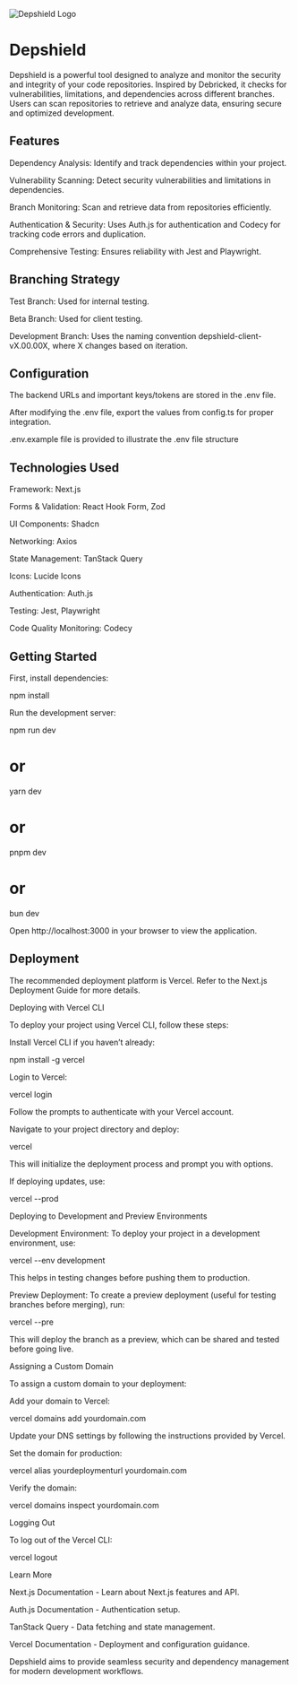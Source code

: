 ![Depshield Logo](./assets/logo.png)

# Depshield

Depshield is a powerful tool designed to analyze and monitor the security and integrity of your code repositories. Inspired by Debricked, it checks for vulnerabilities, limitations, and dependencies across different branches. Users can scan repositories to retrieve and analyze data, ensuring secure and optimized development.

## Features

Dependency Analysis: Identify and track dependencies within your project.

Vulnerability Scanning: Detect security vulnerabilities and limitations in dependencies.

Branch Monitoring: Scan and retrieve data from repositories efficiently.

Authentication & Security: Uses Auth.js for authentication and Codecy for tracking code errors and duplication.

Comprehensive Testing: Ensures reliability with Jest and Playwright.

## Branching Strategy

Test Branch: Used for internal testing.

Beta Branch: Used for client testing.

Development Branch: Uses the naming convention depshield-client-vX.00.00X, where X changes based on iteration.

## Configuration

The backend URLs and important keys/tokens are stored in the .env file.

After modifying the .env file, export the values from config.ts for proper integration.

.env.example file is provided to illustrate the .env file structure

## Technologies Used

Framework: Next.js

Forms & Validation: React Hook Form, Zod

UI Components: Shadcn

Networking: Axios

State Management: TanStack Query

Icons: Lucide Icons

Authentication: Auth.js

Testing: Jest, Playwright

Code Quality Monitoring: Codecy

## Getting Started

First, install dependencies:

npm install

Run the development server:

npm run dev
# or
yarn dev
# or
pnpm dev
# or
bun dev

Open http://localhost:3000 in your browser to view the application.

## Deployment

The recommended deployment platform is Vercel. Refer to the Next.js Deployment Guide for more details.

Deploying with Vercel CLI

To deploy your project using Vercel CLI, follow these steps:

Install Vercel CLI if you haven’t already:

npm install -g vercel

Login to Vercel:

vercel login

Follow the prompts to authenticate with your Vercel account.

Navigate to your project directory and deploy:

vercel

This will initialize the deployment process and prompt you with options.

If deploying updates, use:

vercel --prod

Deploying to Development and Preview Environments

Development Environment: To deploy your project in a development environment, use:

vercel --env development

This helps in testing changes before pushing them to production.

Preview Deployment: To create a preview deployment (useful for testing branches before merging), run:

vercel --pre

This will deploy the branch as a preview, which can be shared and tested before going live.

Assigning a Custom Domain

To assign a custom domain to your deployment:

Add your domain to Vercel:

vercel domains add yourdomain.com

Update your DNS settings by following the instructions provided by Vercel.

Set the domain for production:

vercel alias yourdeploymenturl yourdomain.com

Verify the domain:

vercel domains inspect yourdomain.com

Logging Out

To log out of the Vercel CLI:

vercel logout

Learn More

Next.js Documentation - Learn about Next.js features and API.

Auth.js Documentation - Authentication setup.

TanStack Query - Data fetching and state management.

Vercel Documentation - Deployment and configuration guidance.

Depshield aims to provide seamless security and dependency management for modern development workflows.